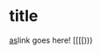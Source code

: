 # title

[as](https://github.com/hahacen/markdown-parser/edit/main/test-file4.md)link goes here!
[[[[)))

